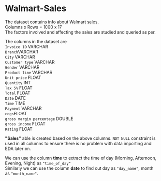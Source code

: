 # Walmart-Sales

The dataset contains info about Walmart sales.<br>
Columns x Rows = 1000 x 17<br>
The factors involved and affecting the sales are studied and queried as per.<br>

The columns in the dataset are<br>
`Invoice ID` VARCHAR <br>
`Branch`VARCHAR <br>
`City` VARCHAR <br>
`Customer type` VARCHAR <br>
`Gender` VARCHAR <br>
`Product line` VARCHAR <br>
`Unit price` FLOAT <br>
`Quantity` INT <br>
`Tax 5%` FLOAT <br>
`Total`  FLOAT <br>
`Date` DATE <br>
`Time` TIME <br>
`Payment` VARCHAR <br>
`cogs`FLOAT <br>
`gross margin percentage` DOUBLE <br>
`gross income` FLOAT <br>
`Rating` FLOAT


__"Sales"__ able is created based on the above columns.
`NOT NULL` constraint is used in all columns to ensure there is no problem with data importing and EDA later on.

We can use the column __time__ to extract the time of day (Morning, Afternoon, Evening, Night) as `"time_of_day"`<br>
Similarly we can use the column __date__ to find out day as `"day_name"`, month as `"month_name"`.<br>

